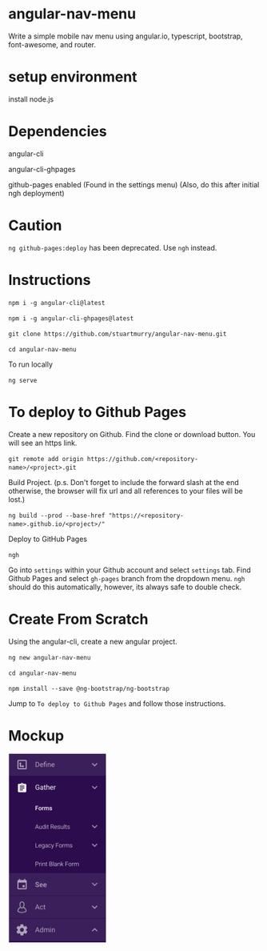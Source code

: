 # angular-nav-menu

Write a simple mobile nav menu using angular.io, typescript, bootstrap, font-awesome, and router.

# setup environment

install node.js

# Dependencies

angular-cli

angular-cli-ghpages

github-pages enabled (Found in the settings menu) (Also, do this after initial ngh deployment)

# Caution

`ng github-pages:deploy` has been deprecated.  Use `ngh` instead.

# Instructions

`npm i -g angular-cli@latest`

`npm i -g angular-cli-ghpages@latest`

`git clone https://github.com/stuartmurry/angular-nav-menu.git` 

`cd angular-nav-menu`

To run locally

`ng serve`

# To deploy to Github Pages

Create a new repository on Github.  Find the clone or download button.  You will see an https link. 

`git remote add origin https://github.com/<repository-name>/<project>.git`

Build Project. (p.s. Don't forget to include the forward slash at the end otherwise, the browser will fix url and all references to your files will be lost.)

`ng build --prod --base-href "https://<repository-name>.github.io/<project>/"`

Deploy to GitHub Pages

`ngh`

Go into `settings` within your Github account and select `settings` tab. Find Github Pages and select `gh-pages` branch from the dropdown menu.  `ngh` should do this automatically, however, its always safe to double check.

# Create From Scratch

Using the angular-cli, create a new angular project.

`ng new angular-nav-menu`

`cd angular-nav-menu`

`npm install --save @ng-bootstrap/ng-bootstrap`

Jump to `To deploy to Github Pages` and follow those instructions.

# Mockup

![alt text](https://raw.githubusercontent.com/stuartmurry/angular-nav-menu/master/mockup.jpg)




